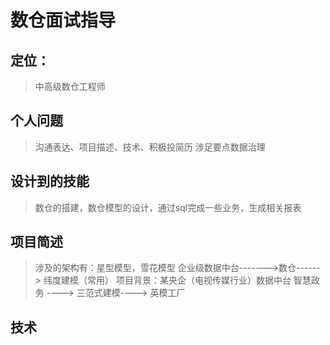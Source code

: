 # 数仓面试指导

## 定位：
> 中高级数仓工程师
## 个人问题
> 沟通表达、项目描述、技术、积极投简历
> 涉足要点数据治理
## 设计到的技能
> 数仓的搭建，数仓模型的设计，通过sql完成一些业务，生成相关报表
## 项目简述
> 涉及的架构有：星型模型，雪花模型
> 企业级数据中台------->数仓------> 纬度建模（常用）
> 项目背景：某央企（电视传媒行业）数据中台
> 智慧政务   ----> 三范式建模----> 英模工厂
## 技术
